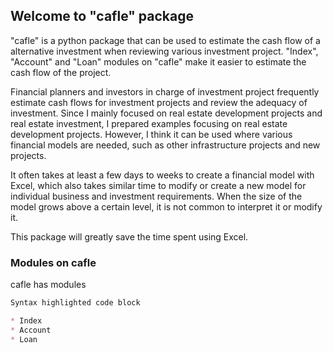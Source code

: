 ## Welcome to "cafle" package

"cafle" is a python package that can be used to estimate the cash flow of a alternative investment when reviewing various investment project.
"Index", "Account" and "Loan" modules on "cafle" make it easier to estimate the cash flow of the project.

Financial planners and investors in charge of investment project frequently estimate cash flows for investment projects and review the adequacy of investment.
Since I mainly focused on real estate development projects and real estate investment, I prepared examples focusing on real estate development projects.
However, I think it can be used where various financial models are needed, such as other infrastructure projects and new projects.

It often takes at least a few days to weeks to create a financial model with Excel, which also takes similar time to modify or create a new model for individual business and investment requirements. 
When the size of the model grows above a certain level, it is not common to interpret it or modify it.

This package will greatly save the time spent using Excel.

### Modules on cafle

cafle has modules 

```markdown
Syntax highlighted code block

* Index
* Account
* Loan
```
